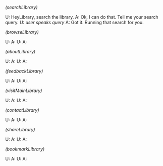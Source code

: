 *(searchLibrary)*

U: HeyLibrary, search the library.
A: Ok, I can do that. Tell me your search query.
U: *user speaks query*
A: Got it. Running that search for you.

*(browseLibrary)*

U: 
A: 
U: 
A: 


*(aboutLibrary)*

U: 
A: 
U: 
A: 

*(feedbackLibrary)*

U: 
A: 
U: 
A: 

*(visitMainLibrary)*

U: 
A: 
U: 
A: 

*(contactLibrary)*

U: 
A: 
U: 
A: 

*(shareLibrary)*

U: 
A: 
U: 
A: 

*(bookmarkLibrary)*

U: 
A: 
U: 
A: 

